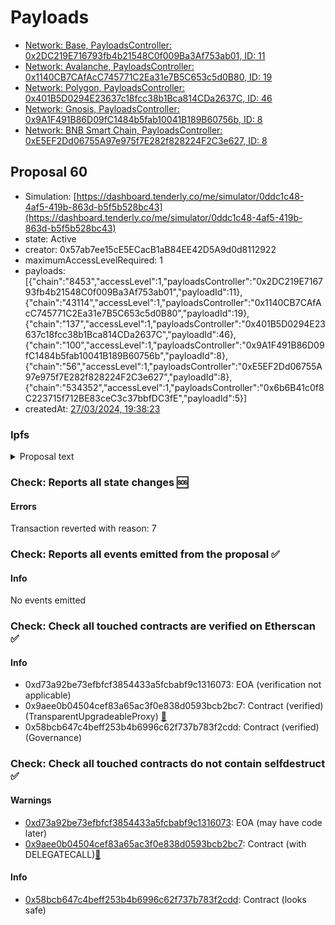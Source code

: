 # Payloads

- [Network: Base, PayloadsController: 0x2DC219E716793fb4b21548C0f009Ba3Af753ab01, ID: 11](/reports/payloads/8453/0x2DC219E716793fb4b21548C0f009Ba3Af753ab01/11.md)
- [Network: Avalanche, PayloadsController: 0x1140CB7CAfAcC745771C2Ea31e7B5C653c5d0B80, ID: 19](/reports/payloads/43114/0x1140CB7CAfAcC745771C2Ea31e7B5C653c5d0B80/19.md)
- [Network: Polygon, PayloadsController: 0x401B5D0294E23637c18fcc38b1Bca814CDa2637C, ID: 46](/reports/payloads/137/0x401B5D0294E23637c18fcc38b1Bca814CDa2637C/46.md)
- [Network: Gnosis, PayloadsController: 0x9A1F491B86D09fC1484b5fab10041B189B60756b, ID: 8](/reports/payloads/100/0x9A1F491B86D09fC1484b5fab10041B189B60756b/8.md)
- [Network: BNB Smart Chain, PayloadsController: 0xE5EF2Dd06755A97e975f7E282f828224F2C3e627, ID: 8](/reports/payloads/56/0xE5EF2Dd06755A97e975f7E282f828224F2C3e627/8.md)

## Proposal 60

- Simulation: [https://dashboard.tenderly.co/me/simulator/0ddc1c48-4af5-419b-863d-b5f5b528bc43](https://dashboard.tenderly.co/me/simulator/0ddc1c48-4af5-419b-863d-b5f5b528bc43)
- state: Active
- creator: 0x57ab7ee15cE5ECacB1aB84EE42D5A9d0d8112922
- maximumAccessLevelRequired: 1
- payloads: [{"chain":"8453","accessLevel":1,"payloadsController":"0x2DC219E716793fb4b21548C0f009Ba3Af753ab01","payloadId":11},{"chain":"43114","accessLevel":1,"payloadsController":"0x1140CB7CAfAcC745771C2Ea31e7B5C653c5d0B80","payloadId":19},{"chain":"137","accessLevel":1,"payloadsController":"0x401B5D0294E23637c18fcc38b1Bca814CDa2637C","payloadId":46},{"chain":"100","accessLevel":1,"payloadsController":"0x9A1F491B86D09fC1484b5fab10041B189B60756b","payloadId":8},{"chain":"56","accessLevel":1,"payloadsController":"0xE5EF2Dd06755A97e975f7E282f828224F2C3e627","payloadId":8},{"chain":"534352","accessLevel":1,"payloadsController":"0x6b6B41c0f8C223715f712BE83ceC3c37bbfDC3fE","payloadId":5}]
- createdAt: [27/03/2024, 19:38:23](https://etherscan.io/tx/0xe429fac9de84e73ec66c1a2a488ef8988c18c386a452a444258d507a223a9e53)

### Ipfs

<details>
  <summary>Proposal text</summary>
  
  
## Simple Summary

This AIP extend free Flashloans abilities of Contango protocol to every network Aave has presence except Metis Network

## Motivation

This AIP is the natural following of [AIP 48](https://vote.onaave.com/proposal/?proposalId=48&ipfsHash=0x925b92bc979665e02c8d91956e8c01dd9e5e4b9fbb3e2c5ab018b4a6a91e6d00) that successfully added a set of 4 protocols into the FlashBorrower protocol whitelist.
One of them was Contango and this proposal will extend this whitelisting to all networks.

## Specification

This proposal aims to implement a single AIP, utilizing several similar payloads (one for each network), which will call addFlashBorrower() on the ACL_MANAGER contract to whitelist `0xab515542d621574f9b5212d50593cD0C07e641bD` contract address.

Please note that for deployment reasons the contango contract address on Scroll, BNB & Avalanche networks is `0x14F8e5Fe35b2d0D67dBcE9329f1b5d09f60c06C3`

## References

- Implementation: [AaveV3Base](https://github.com/bgd-labs/aave-proposals-v3/blob/e5a6d3cf7cbe31fb6485ef3998f8370e977d5ef9/src/20240319_Multi_ContangoFlashborrower/AaveV3Base_ContangoFlashborrower_20240319.sol), [AaveV3Avalanche](https://github.com/bgd-labs/aave-proposals-v3/blob/e5a6d3cf7cbe31fb6485ef3998f8370e977d5ef9/src/20240319_Multi_ContangoFlashborrower/AaveV3Avalanche_ContangoFlashborrower_20240319.sol), [AaveV3Polygon](https://github.com/bgd-labs/aave-proposals-v3/blob/e5a6d3cf7cbe31fb6485ef3998f8370e977d5ef9/src/20240319_Multi_ContangoFlashborrower/AaveV3Polygon_ContangoFlashborrower_20240319.sol), [AaveV3Gnosis](https://github.com/bgd-labs/aave-proposals-v3/blob/e5a6d3cf7cbe31fb6485ef3998f8370e977d5ef9/src/20240319_Multi_ContangoFlashborrower/AaveV3Gnosis_ContangoFlashborrower_20240319.sol), [AaveV3BNB](https://github.com/bgd-labs/aave-proposals-v3/blob/e5a6d3cf7cbe31fb6485ef3998f8370e977d5ef9/src/20240319_Multi_ContangoFlashborrower/AaveV3BNB_ContangoFlashborrower_20240319.sol), [AaveV3Scroll](https://github.com/bgd-labs/aave-proposals-v3/blob/e5a6d3cf7cbe31fb6485ef3998f8370e977d5ef9/src/20240319_Multi_ContangoFlashborrower/AaveV3Scroll_ContangoFlashborrower_20240319.sol)
- Tests: [AaveV3Base](https://github.com/bgd-labs/aave-proposals-v3/blob/e5a6d3cf7cbe31fb6485ef3998f8370e977d5ef9/src/20240319_Multi_ContangoFlashborrower/AaveV3Base_ContangoFlashborrower_20240319.t.sol), [AaveV3Avalanche](https://github.com/bgd-labs/aave-proposals-v3/blob/e5a6d3cf7cbe31fb6485ef3998f8370e977d5ef9/src/20240319_Multi_ContangoFlashborrower/AaveV3Avalanche_ContangoFlashborrower_20240319.t.sol), [AaveV3Polygon](https://github.com/bgd-labs/aave-proposals-v3/blob/e5a6d3cf7cbe31fb6485ef3998f8370e977d5ef9/src/20240319_Multi_ContangoFlashborrower/AaveV3Polygon_ContangoFlashborrower_20240319.t.sol), [AaveV3Gnosis](https://github.com/bgd-labs/aave-proposals-v3/blob/e5a6d3cf7cbe31fb6485ef3998f8370e977d5ef9/src/20240319_Multi_ContangoFlashborrower/AaveV3Gnosis_ContangoFlashborrower_20240319.t.sol), [AaveV3BNB](https://github.com/bgd-labs/aave-proposals-v3/blob/e5a6d3cf7cbe31fb6485ef3998f8370e977d5ef9/src/20240319_Multi_ContangoFlashborrower/AaveV3BNB_ContangoFlashborrower_20240319.t.sol), [AaveV3Scroll](https://github.com/bgd-labs/aave-proposals-v3/blob/e5a6d3cf7cbe31fb6485ef3998f8370e977d5ef9/src/20240319_Multi_ContangoFlashborrower/AaveV3Scroll_ContangoFlashborrower_20240319.t.sol)
- [Snapshot](https://snapshot.org/#/aave.eth/proposal/0x09bb9e7cffc974d330d82ce7a0b0502b573d6f3b4f839ea15d6629613901e96d)
- [Discussion](https://governance.aave.com/t/arfc-add-contango-protocol-cian-protocol-and-index-coop-to-flashborrowers-on-aave-v3/16478)

## Copyright

Copyright and related rights waived via [CC0](https://creativecommons.org/publicdomain/zero/1.0/).

</details>

### Check: Reports all state changes :sos:

#### Errors

Transaction reverted with reason: 7

### Check: Reports all events emitted from the proposal :white_check_mark:

#### Info

No events emitted

### Check: Check all touched contracts are verified on Etherscan :white_check_mark:

#### Info

- 0xd73a92be73efbfcf3854433a5fcbabf9c1316073: EOA (verification not applicable)
- 0x9aee0b04504cef83a65ac3f0e838d0593bcb2bc7: Contract (verified) (TransparentUpgradeableProxy) [:ghost:](https://github.com/bgd-labs/aave-address-book "GovernanceV3Ethereum.GOVERNANCE")
- 0x58bcb647c4beff253b4b6996c62f737b783f2cdd: Contract (verified) (Governance) 

### Check: Check all touched contracts do not contain selfdestruct :white_check_mark:

#### Warnings

- [0xd73a92be73efbfcf3854433a5fcbabf9c1316073](https://etherscan.io/address/0xd73a92be73efbfcf3854433a5fcbabf9c1316073): EOA (may have code later)
- [0x9aee0b04504cef83a65ac3f0e838d0593bcb2bc7](https://etherscan.io/address/0x9aee0b04504cef83a65ac3f0e838d0593bcb2bc7): Contract (with DELEGATECALL)[:ghost:](https://github.com/bgd-labs/aave-address-book "GovernanceV3Ethereum.GOVERNANCE")

#### Info

- [0x58bcb647c4beff253b4b6996c62f737b783f2cdd](https://etherscan.io/address/0x58bcb647c4beff253b4b6996c62f737b783f2cdd): Contract (looks safe)

